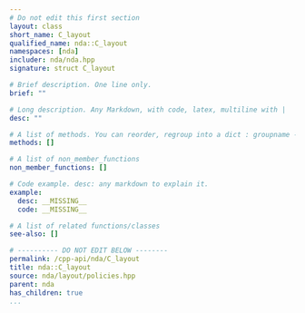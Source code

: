 ```yaml
---
# Do not edit this first section
layout: class
short_name: C_layout
qualified_name: nda::C_layout
namespaces: [nda]
includer: nda/nda.hpp
signature: struct C_layout

# Brief description. One line only.
brief: ""

# Long description. Any Markdown, with code, latex, multiline with |
desc: ""

# A list of methods. You can reorder, regroup into a dict : groupname -> list
methods: []

# A list of non_member_functions
non_member_functions: []

# Code example. desc: any markdown to explain it.
example:
  desc: __MISSING__
  code: __MISSING__

# A list of related functions/classes
see-also: []

# ---------- DO NOT EDIT BELOW --------
permalink: /cpp-api/nda/C_layout
title: nda::C_layout
source: nda/layout/policies.hpp
parent: nda
has_children: true
...
```



